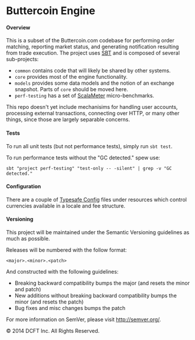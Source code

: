 Buttercoin Engine
=================

#### Overview

This is a subset of the Buttercoin.com codebase for performing order matching, reporting market status, and generating notification resulting from trade execution. The project uses [SBT](http://www.scala-sbt.org/) and is composed of several sub-projects:

- `common` contains code that will likely be shared by other systems.
- `core` provides most of the engine functionality.
- `models` provides some data models and the notion of an exchange snapshot. Parts of `core` should be moved here.
- `perf-testing` has a set of [ScalaMeter](http://scalameter.github.io/) micro-benchmarks.

This repo doesn't yet include mechanisims for handling user accounts, processing external transactions, connecting over HTTP, or many other things, since those are largely separable concerns.

#### Tests

To run all unit tests (but not performance tests), simply run `sbt test`.

To run performance tests without the "GC detected." spew use:

    sbt "project perf-testing" "test-only -- -silent" | grep -v "GC detected."

#### Configuration

There are a couple of [Typesafe Config](https://github.com/typesafehub/config) files under resources which control currencies available in a locale and fee structure.

#### Versioning

This project will be maintained under the Semantic Versioning guidelines as much as possible.

Releases will be numbered with the follow format:

`<major>.<minor>.<patch>`

And constructed with the following guidelines:

* Breaking backward compatibility bumps the major (and resets the minor and patch)
* New additions without breaking backward compatibility bumps the minor (and resets the patch)
* Bug fixes and misc changes bumps the patch

For more information on SemVer, please visit http://semver.org/.

&copy; 2014 DCFT Inc. All Rights Reserved.
